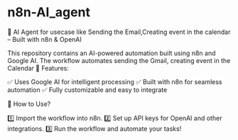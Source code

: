 # n8n-AI_agent
📌 AI Agent for usecase like Sending the Email,Creating event in the calendar – Built with n8n &  OpenAI

This repository contains an AI-powered automation built using n8n and Google AI. The workflow automates sending the Gmail, creating event in the Calendar
🚀 Features:

✅ Uses Google AI for intelligent processing
✅ Built with n8n for seamless automation
✅ Fully customizable and easy to integrate


📖 How to Use?

1️⃣ Import the workflow into n8n.
2️⃣ Set up API keys for OpenAI and other integrations.
3️⃣ Run the workflow and automate your tasks!
